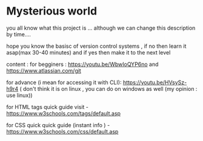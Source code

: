 # Mysterious world

you all know what this project is ... although we can change this description by time....

hope you know the basisc of version control systems , if no then learn it asap(max 30-40 minutes) and if yes then make it to the next level 

content :
for begginers : https://youtu.be/WbwIoQYP6no  and  
                https://www.atlassian.com/git
                
                
for advance (i mean for accessing it with CLI): https://youtu.be/HVsySz-h9r4
( don't think it is on linux , you can do on windows as well (my opinion : use linux))



for HTML tags quick guide visit - https://www.w3schools.com/tags/default.asp

for CSS quick quick guide (instant info ) - https://www.w3schools.com/css/default.asp
